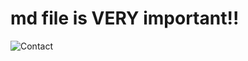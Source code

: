 # md file is VERY important!!

![Contact](https://github.com/Grace-TA/eCircuitLab2024/assets/89304181/94c527f4-6fac-4ff9-8bb2-30353cd2818e)
